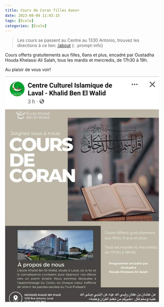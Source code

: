 ```yaml
---
title: Cours de Coran filles 6ans+
date: 2023-08-09 11:03:15
tags: [École]
categories: [École]
---
```



> Les cours se passent au Centre au 1330 Antonio, trouvez les directions à ce lien: [/about](/about)
{: .prompt-info}

Cours offerts gratuitements aux filles, 6ans et plus, encadré par Oustadha Houda Khelassi Ali Salah, tous les mardis et mercredis, de 17h30 à 19h.

Au plaisir de vous voir!

![Cours de Coran](/assets/img/cours-coran/f.jpeg)